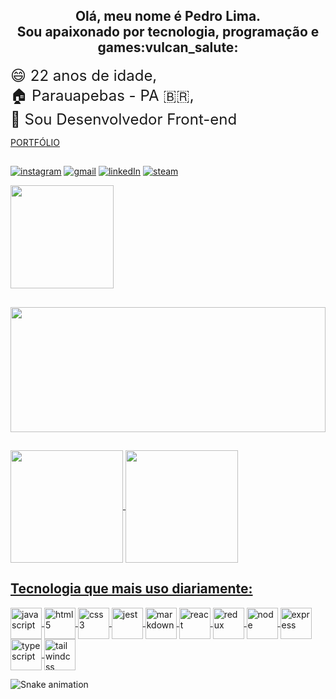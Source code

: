 <h2 align="center"> 
	Olá, meu nome é Pedro Lima. <br>
	Sou apaixonado por tecnologia, programação e games:vulcan_salute:
</h2>

<p>
  <span><font size="5"> 😄 22 anos de idade,</font></span>
  <br>
  <span><font size="5">🏠 Parauapebas - PA 🇧🇷,</font></span>
  <br>
  <span><font size="5">📓 Sou Desenvolvedor Front-end</font></span>
  <br>
</p>

<a href="https://portfolioweb-eight.vercel.app">
<p>PORTFÓLIO</p>
</a>

##	
[![instagram](https://img.shields.io/badge/Instagram-E4405F?style=for-the-badge&logo=instagram&logoColor=white)](https://www.instagram.com/pedropdin/)
[![gmail](https://img.shields.io/badge/Gmail-D14836?style=for-the-badge&logo=gmail&logoColor=white)](mailto:pedro.oficial1969@gmail.com)
[![linkedIn](https://img.shields.io/badge/LinkedIn-0077B5?style=for-the-badge&logo=linkedin&logoColor=white)](https://www.linkedin.com/in/in-pedrolima)
[![steam](https://img.shields.io/badge/Steam-000000?style=for-the-badge&logo=steam&logoColor=white)](https://steamcommunity.com/id/pdinbr/)

<a href="https://www.codewars.com/users/PedroPDIN" target="_blank">
    <img width="165" src="https://www.codewars.com/users/PedroPDIN/badges/micro" />
</a>
	
##
	
<img height=200px width=100% src='https://i.pinimg.com/originals/ea/c2/61/eac26181f6a03a98c7828992be7e346a.gif'>
	
##
<div>
<a href="https://github.com/PedroPDIN">
<img height="180em"   align="center" src="https://github-readme-stats.vercel.app/api?username=PedroPDIN&show_icons=true&theme=dark&include_all_commits=true&count_private=true"/>
<img height="180em"  align="center" src="https://github-readme-stats.vercel.app/api/top-langs/?username=PedroPDIN&layout=compact&langs_count=7&theme=dark" />
</div>
	
## Tecnologia que mais uso diariamente:
	
<div style = 'display: inline_block'>

<a href="https://developer.mozilla.org/pt-BR/docs/Web/JavaScript">
<img align='center' width=50px alt='javascript' src='https://cdn.jsdelivr.net/gh/devicons/devicon/icons/javascript/javascript-original.svg' />
</a>
<a href="https://developer.mozilla.org/pt-BR/docs/Web/HTML">
<img align='center' width=50px alt='html5' src="https://cdn.jsdelivr.net/gh/devicons/devicon/icons/html5/html5-plain-wordmark.svg" />
</a>
<a href="https://developer.mozilla.org/pt-BR/docs/Web/CSS">
<img align='center' width=50px alt='css3' src="https://cdn.jsdelivr.net/gh/devicons/devicon/icons/css3/css3-plain-wordmark.svg" />
</a>
<a href="https://jestjs.io/pt-BR/docs/using-matchers">
<img align='center' width=50px alt='jest' src="https://cdn.jsdelivr.net/gh/devicons/devicon/icons/jest/jest-plain.svg" />
</a>
<a href="https://docs.pipz.com/central-de-ajuda/learning-center/guia-basico-de-markdown#open">
<img align='center' width=50px alt='markdown' src='https://cdn.jsdelivr.net/gh/devicons/devicon/icons/markdown/markdown-original.svg' />
</a>
<a href="https://pt-br.reactjs.org/">
<img align='center' width=50px alt='react' src="https://cdn.jsdelivr.net/gh/devicons/devicon/icons/react/react-original-wordmark.svg" />
</a>
<a href="https://redux.js.org/">
<img align='center' width=50px alt='redux' src="https://cdn.jsdelivr.net/gh/devicons/devicon/icons/redux/redux-original.svg" />
</a>
<a href="https://nodejs.org/en/docs/">
<img align='center' width=50px alt='node' src="https://cdn.jsdelivr.net/gh/devicons/devicon/icons/nodejs/nodejs-original.svg" />
</a>
<a href="https://expressjs.com/pt-br/">
<img align='center' width=50px alt='express' src="https://assets.website-files.com/61ca3f775a79ec5f87fcf937/6202fcdee5ee8636a145a41b_1234.png" />
</a>
<a href="https://expressjs.com/pt-br/">
<img align='center' width=50px alt='typescript' src="https://cdn.jsdelivr.net/gh/devicons/devicon/icons/typescript/typescript-original.svg" />
</a>
<a href="[tailwindcss](https://www.typescriptlang.org/branding/)">
<img align='center' width=50px alt='tailwindcss' src="https://cdn.jsdelivr.net/gh/devicons/devicon/icons/tailwindcss/tailwindcss-plain.svg" />
</a>
</div>

  ![Snake animation](https://github.com/PedroPDIN/PedroPDIN/blob/output/github-contribution-grid-snake.svg)
